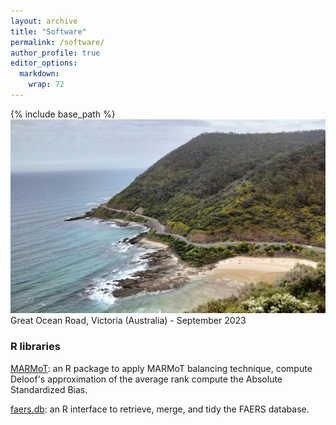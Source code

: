 ```yaml
---
layout: archive
title: "Software"
permalink: /software/
author_profile: true
editor_options: 
  markdown: 
    wrap: 72
---
```


{% include base_path %} <img src="/images/greatoceanroad.jpg"/> Great Ocean Road,
Victoria (Australia) - September 2023

### R libraries

[MARMoT](https://github.com/AlbertoCalore/MARMoT): an R package to apply MARMoT balancing technique, compute Deloof's approximation of the average rank compute the Absolute Standardized Bias.

[faers.db](https://ubesp-dctv.github.io/faers.db/): an R interface to retrieve, merge, and tidy the FAERS database.


